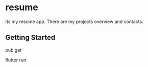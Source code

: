 # resume

Its my resume app. There are my projects overview and contacts.

## Getting Started

pub get

flutter run
